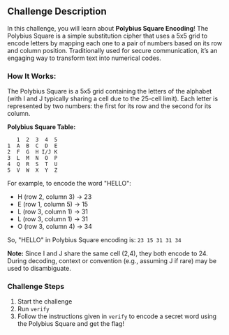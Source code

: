## Challenge Description
In this challenge, you will learn about **Polybius Square Encoding**! The Polybius Square is a simple substitution cipher that uses a 5x5 grid to encode letters by mapping each one to a pair of numbers based on its row and column position. Traditionally used for secure communication, it’s an engaging way to transform text into numerical codes.

### How It Works:
The Polybius Square is a 5x5 grid containing the letters of the alphabet (with I and J typically sharing a cell due to the 25-cell limit). Each letter is represented by two numbers: the first for its row and the second for its column.

**Polybius Square Table:**
```
   1  2  3  4  5
1  A  B  C  D  E
2  F  G  H I/J K
3  L  M  N  O  P
4  Q  R  S  T  U
5  V  W  X  Y  Z
```

For example, to encode the word "HELLO":
- H (row 2, column 3) → 23
- E (row 1, column 5) → 15
- L (row 3, column 1) → 31
- L (row 3, column 1) → 31
- O (row 3, column 4) → 34

So, "HELLO" in Polybius Square encoding is: `23 15 31 31 34`

**Note:** Since I and J share the same cell (2,4), they both encode to 24. During decoding, context or convention (e.g., assuming J if rare) may be used to disambiguate.

### Challenge Steps
1. Start the challenge
2. Run `verify`
3. Follow the instructions given in `verify` to encode a secret word using the Polybius Square and get the flag!